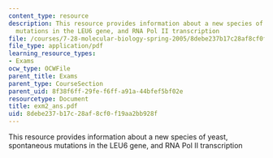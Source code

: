 ```yaml
---
content_type: resource
description: This resource provides information about a new species of yeast, spontaneous
  mutations in the LEU6 gene, and RNA Pol II transcription
file: /courses/7-28-molecular-biology-spring-2005/8debe237b17c28af8cf0f19aa2bb928f_exm2_ans.pdf
file_type: application/pdf
learning_resource_types:
- Exams
ocw_type: OCWFile
parent_title: Exams
parent_type: CourseSection
parent_uid: 8f38f6ff-29fe-f6ff-a91a-44bfef5bf02e
resourcetype: Document
title: exm2_ans.pdf
uid: 8debe237-b17c-28af-8cf0-f19aa2bb928f
---
```

This resource provides information about a new species of yeast, spontaneous mutations in the LEU6 gene, and RNA Pol II transcription

